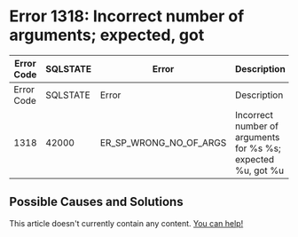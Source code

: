 
# Error 1318: Incorrect number of arguments; expected, got


| Error Code | SQLSTATE | Error | Description |
| --- | --- | --- | --- |
| Error Code | SQLSTATE | Error | Description |
| 1318 | 42000 | ER_SP_WRONG_NO_OF_ARGS | Incorrect number of arguments for %s %s; expected %u, got %u |




## Possible Causes and Solutions


This article doesn't currently contain any content. [You can help!](/kb/en/writing-and-editing-knowledge-base-articles/)

